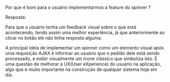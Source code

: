 Por que é bom para o usuário implementarmos a feature do spinner ?

Resposta:

Para que o usuário tenha um feedback visual sobre o que está acontecendo, tendo assim uma melhor experiência, já que anteriormente ao clicar no botão ele não tinha resposta alguma.

A principal ideia de implementar um spinner como um elemento visual após uma requisição AJAX é informar ao usuário que o pedido dele está sendo processado, e exibir visualmente um ícone clássico que simboliza isto. É uma questão de melhorar a UX(User eXperience) do usuário na aplicação, algo que é muito importante na construção de qualquer sistema hoje em dia.